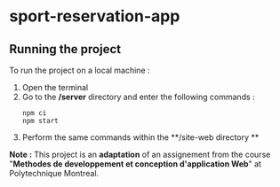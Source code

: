 # sport-reservation-app
## Running the project 
To run the project on a local machine :
1. Open the terminal
2. Go to the **/server** directory and enter the following commands : 
   ```
   npm ci
   npm start 
   ```
3. Perform the same commands within the **/site-web directory  ** 

**Note :** This project is an **adaptation** of an assignement from the course "**Methodes de developpement et conception d'application Web**" at Polytechnique Montreal.
